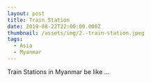 ```yaml
---
layout: post
title: Train Station
date: 2019-08-22T22:00:00.000Z
thumbnail: /assets/img/2.-train-station.jpeg
tags:
  - Asia
  - Myanmar
---
```

Train Stations in Myanmar be like ...
